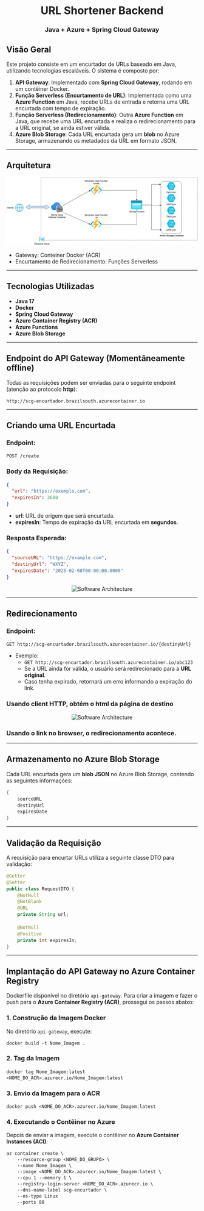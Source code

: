 <h1 align="center">
    URL Shortener Backend
</h1>
<h3 align="center">
    Java + Azure + Spring Cloud Gateway
</h3>

## Visão Geral
Este projeto consiste em um encurtador de URLs baseado em Java, utilizando tecnologias escaláveis. O sistema é composto por:

1. **API Gateway**: Implementado com **Spring Cloud Gateway**, rodando em um contêiner Docker.
2. **Função Serverless (Encurtamento de URL)**: Implementada como uma **Azure Function** em Java, recebe URLs de entrada e retorna uma URL encurtada com tempo de expiração.
3. **Função Serverless (Redirecionamento)**: Outra **Azure Function** em Java, que recebe uma URL encurtada e realiza o redirecionamento para a URL original, se ainda estiver válida.
4. **Azure Blob Storage**: Cada URL encurtada gera um **blob** no Azure Storage, armazenando os metadados da URL em formato JSON.

---

## Arquitetura
<p align="center">
    <img src="_assets/azure-url-shortener.jpg" alt="Software Architecture">
</p>

- Gateway: Conteiner Docker (ACR)
- Encurtamento de Redirecionamento: Funções Serverless

---

## Tecnologias Utilizadas
- **Java 17**
- **Docker**
- **Spring Cloud Gateway**
- **Azure Container Registry (ACR)**
- **Azure Functions**
- **Azure Blob Storage**

---

## Endpoint do API Gateway (Momentâneamente offline)
Todas as requisições podem ser enviadas para o seguinte endpoint (atenção ao protocolo **http**):

```
http://scg-encurtador.brazilsouth.azurecontainer.io
```

---

## Criando uma URL Encurtada
### **Endpoint:**
```
POST /create
```

### **Body da Requisição:**
```json
{
  "url": "https://exemplo.com",
  "expiresIn": 3600
}
```
- **url**: URL de origem que será encurtada.
- **expiresIn**: Tempo de expiração da URL encurtada em **segundos**.

### **Resposta Esperada:**
```json
{
  "sourceURL": "https://example.com",
  "destinyUrl": "WXYZ",
  "expiresDate": "2025-02-08T00:00:00.0000"
}
```
<p align="center">
    <img src="_assets/create-req.png" alt="Software Architecture">
</p>

---

## Redirecionamento
### **Endpoint:**
```
GET http://scg-encurtador.brazilsouth.azurecontainer.io/{destinyUrl}
```

- Exemplo:
  - `GET http://scg-encurtador.brazilsouth.azurecontainer.io/abc123`
  - Se a URL ainda for válida, o usuário será redirecionado para a **URL original**.
  - Caso tenha expirado, retornará um erro informando a expiração do link.


### Usando client HTTP, obtém o html da página de destino 
<p align="center">
    <img src="_assets/redirect-req.png" alt="Software Architecture">
</p>

### Usando o link no browser, o redirecionamento acontece.

---

## Armazenamento no Azure Blob Storage
Cada URL encurtada gera um **blob JSON** no Azure Blob Storage, contendo as seguintes informações:

```java
{
    sourceURL
    destinyUrl
    expiresDate
}
```

---

## Validação da Requisição
A requisição para encurtar URLs utiliza a seguinte classe DTO para validação:

```java
@Getter
@Setter
public class RequestDTO {
    @NotNull
    @NotBlank
    @URL
    private String url;

    @NotNull
    @Positive
    private int expiresIn;
}
```

---

## Implantação do API Gateway no Azure Container Registry
Dockerfile disponível no diretório `api-gateway`. Para criar a imagem e fazer o push para o **Azure Container Registry (ACR)**, prossegui os passos abaixo:

### **1. Construção da Imagem Docker**
No diretório `api-gateway`, execute:
```
docker build -t Nome_Imagem .
```

### **2. Tag da Imagem**
```
docker tag Nome_Imagem:latest <NOME_DO_ACR>.azurecr.io/Nome_Imagem:latest
```

### **3. Envio da Imagem para o ACR**
```
docker push <NOME_DO_ACR>.azurecr.io/Nome_Imagem:latest
```

### **4. Executando o Contêiner no Azure**
Depois de enviar a imagem, execute o contêiner no **Azure Container Instances (ACI)**:
```
az container create \
    --resource-group <NOME_DO_GRUPO> \
    --name Nome_Imagem \
    --image <NOME_DO_ACR>.azurecr.io/Nome_Imagem:latest \
    --cpu 1 --memory 1 \
    --registry-login-server <NOME_DO_ACR>.azurecr.io \
    --dns-name-label scg-encurtador \
    --os-type Linux
    --ports 80
```
